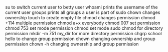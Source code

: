 su to switch current user to betty user
whoami prints the username of the current user
groups prints all groups a user is part of
sudo chown changes ownership
touch to create empty file
chmod changes permission
chmod +114 multiple permission
chmod a+x everybody
chmod 007 set permission
chmod 753 set mode permission
chmod set mode
sudo chmod for directory permission
mkdir -m 751 my_dir for more directory permission
chgrp school hello to change group permission
chown changing ownership and group permission
chown -h changing ownership and group permission
